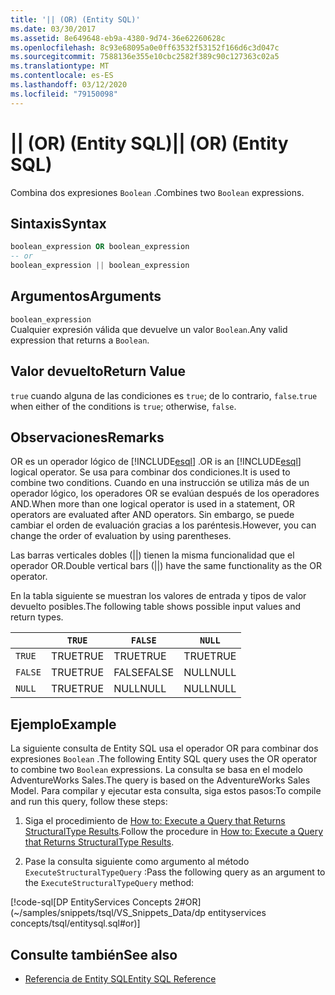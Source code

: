 ```yaml
---
title: '|| (OR) (Entity SQL)'
ms.date: 03/30/2017
ms.assetid: 8e649648-eb9a-4380-9d74-36e62260628c
ms.openlocfilehash: 8c93e68095a0e0ff63532f53152f166d6c3d047c
ms.sourcegitcommit: 7588136e355e10cbc2582f389c90c127363c02a5
ms.translationtype: MT
ms.contentlocale: es-ES
ms.lasthandoff: 03/12/2020
ms.locfileid: "79150098"
---
```

# <a name="-or-entity-sql"></a><span data-ttu-id="ab691-102">|| (OR) (Entity SQL)</span><span class="sxs-lookup"><span data-stu-id="ab691-102">|| (OR) (Entity SQL)</span></span>
<span data-ttu-id="ab691-103">Combina dos expresiones `Boolean` .</span><span class="sxs-lookup"><span data-stu-id="ab691-103">Combines two `Boolean` expressions.</span></span>  
  
## <a name="syntax"></a><span data-ttu-id="ab691-104">Sintaxis</span><span class="sxs-lookup"><span data-stu-id="ab691-104">Syntax</span></span>  
  
```sql  
boolean_expression OR boolean_expression  
-- or
boolean_expression || boolean_expression  
```  
  
## <a name="arguments"></a><span data-ttu-id="ab691-105">Argumentos</span><span class="sxs-lookup"><span data-stu-id="ab691-105">Arguments</span></span>  
 `boolean_expression`  
 <span data-ttu-id="ab691-106">Cualquier expresión válida que devuelve un valor `Boolean`.</span><span class="sxs-lookup"><span data-stu-id="ab691-106">Any valid expression that returns a `Boolean`.</span></span>  
  
## <a name="return-value"></a><span data-ttu-id="ab691-107">Valor devuelto</span><span class="sxs-lookup"><span data-stu-id="ab691-107">Return Value</span></span>  
 <span data-ttu-id="ab691-108">`true` cuando alguna de las condiciones es `true`; de lo contrario, `false`.</span><span class="sxs-lookup"><span data-stu-id="ab691-108">`true` when either of the conditions is `true`; otherwise, `false`.</span></span>  
  
## <a name="remarks"></a><span data-ttu-id="ab691-109">Observaciones</span><span class="sxs-lookup"><span data-stu-id="ab691-109">Remarks</span></span>  
 <span data-ttu-id="ab691-110">OR es un operador lógico de [!INCLUDE[esql](../../../../../../includes/esql-md.md)] .</span><span class="sxs-lookup"><span data-stu-id="ab691-110">OR is an [!INCLUDE[esql](../../../../../../includes/esql-md.md)] logical operator.</span></span> <span data-ttu-id="ab691-111">Se usa para combinar dos condiciones.</span><span class="sxs-lookup"><span data-stu-id="ab691-111">It is used to combine two conditions.</span></span> <span data-ttu-id="ab691-112">Cuando en una instrucción se utiliza más de un operador lógico, los operadores OR se evalúan después de los operadores AND.</span><span class="sxs-lookup"><span data-stu-id="ab691-112">When more than one logical operator is used in a statement, OR operators are evaluated after AND operators.</span></span> <span data-ttu-id="ab691-113">Sin embargo, se puede cambiar el orden de evaluación gracias a los paréntesis.</span><span class="sxs-lookup"><span data-stu-id="ab691-113">However, you can change the order of evaluation by using parentheses.</span></span>  
  
 <span data-ttu-id="ab691-114">Las barras verticales dobles (&#124;&#124;) tienen la misma funcionalidad que el operador OR.</span><span class="sxs-lookup"><span data-stu-id="ab691-114">Double vertical bars (&#124;&#124;) have the same functionality as the OR operator.</span></span>  
  
 <span data-ttu-id="ab691-115">En la tabla siguiente se muestran los valores de entrada y tipos de valor devuelto posibles.</span><span class="sxs-lookup"><span data-stu-id="ab691-115">The following table shows possible input values and return types.</span></span>  
  
||`TRUE`|`FALSE`|`NULL`|  
|-|------------|-------------|------------|  
|`TRUE`|<span data-ttu-id="ab691-116">TRUE</span><span class="sxs-lookup"><span data-stu-id="ab691-116">TRUE</span></span>|<span data-ttu-id="ab691-117">TRUE</span><span class="sxs-lookup"><span data-stu-id="ab691-117">TRUE</span></span>|<span data-ttu-id="ab691-118">TRUE</span><span class="sxs-lookup"><span data-stu-id="ab691-118">TRUE</span></span>|  
|`FALSE`|<span data-ttu-id="ab691-119">TRUE</span><span class="sxs-lookup"><span data-stu-id="ab691-119">TRUE</span></span>|<span data-ttu-id="ab691-120">FALSE</span><span class="sxs-lookup"><span data-stu-id="ab691-120">FALSE</span></span>|<span data-ttu-id="ab691-121">NULL</span><span class="sxs-lookup"><span data-stu-id="ab691-121">NULL</span></span>|  
|`NULL`|<span data-ttu-id="ab691-122">TRUE</span><span class="sxs-lookup"><span data-stu-id="ab691-122">TRUE</span></span>|<span data-ttu-id="ab691-123">NULL</span><span class="sxs-lookup"><span data-stu-id="ab691-123">NULL</span></span>|<span data-ttu-id="ab691-124">NULL</span><span class="sxs-lookup"><span data-stu-id="ab691-124">NULL</span></span>|  
  
## <a name="example"></a><span data-ttu-id="ab691-125">Ejemplo</span><span class="sxs-lookup"><span data-stu-id="ab691-125">Example</span></span>  
 <span data-ttu-id="ab691-126">La siguiente consulta de Entity SQL usa el operador OR para combinar dos expresiones `Boolean` .</span><span class="sxs-lookup"><span data-stu-id="ab691-126">The following Entity SQL query uses the OR operator to combine two `Boolean` expressions.</span></span> <span data-ttu-id="ab691-127">La consulta se basa en el modelo AdventureWorks Sales.</span><span class="sxs-lookup"><span data-stu-id="ab691-127">The query is based on the AdventureWorks Sales Model.</span></span> <span data-ttu-id="ab691-128">Para compilar y ejecutar esta consulta, siga estos pasos:</span><span class="sxs-lookup"><span data-stu-id="ab691-128">To compile and run this query, follow these steps:</span></span>  
  
1. <span data-ttu-id="ab691-129">Siga el procedimiento de [How to: Execute a Query that Returns StructuralType Results](../how-to-execute-a-query-that-returns-structuraltype-results.md).</span><span class="sxs-lookup"><span data-stu-id="ab691-129">Follow the procedure in [How to: Execute a Query that Returns StructuralType Results](../how-to-execute-a-query-that-returns-structuraltype-results.md).</span></span>  
  
2. <span data-ttu-id="ab691-130">Pase la consulta siguiente como argumento al método `ExecuteStructuralTypeQuery` :</span><span class="sxs-lookup"><span data-stu-id="ab691-130">Pass the following query as an argument to the `ExecuteStructuralTypeQuery` method:</span></span>  
  
 [!code-sql[DP EntityServices Concepts 2#OR](~/samples/snippets/tsql/VS_Snippets_Data/dp entityservices concepts/tsql/entitysql.sql#or)]  
  
## <a name="see-also"></a><span data-ttu-id="ab691-131">Consulte también</span><span class="sxs-lookup"><span data-stu-id="ab691-131">See also</span></span>

- [<span data-ttu-id="ab691-132">Referencia de Entity SQL</span><span class="sxs-lookup"><span data-stu-id="ab691-132">Entity SQL Reference</span></span>](entity-sql-reference.md)
